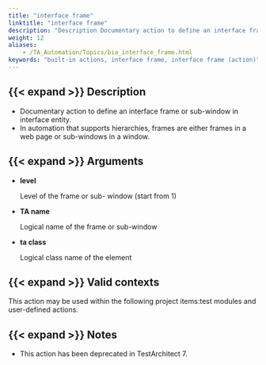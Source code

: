 ```yaml
--- 
title: "interface frame"
linktitle: "interface frame"
description: "Description Documentary action to define an interface frame or sub-window in interface entity. In automation that supports hierarchies, frames are either frames in a web page or sub-windows in a ..."
weight: 12
aliases: 
    - /TA_Automation/Topics/bia_interface_frame.html
keywords: "built-in actions, interface frame, interface frame (action)"
---
```


## {{< expand >}} Description

-   Documentary action to define an interface frame or sub-window in interface entity.
-   In automation that supports hierarchies, frames are either frames in a web page or sub-windows in a window.

## {{< expand >}} Arguments

-   **level**

    Level of the frame or sub- window \(start from 1\)

-   **TA name**

    Logical name of the frame or sub-window

-   **ta class**

    Logical class name of the element


## {{< expand >}} Valid contexts

This action may be used within the following project items:test modules and user-defined actions.

## {{< expand >}} Notes

-   This action has been deprecated in TestArchitect 7.




